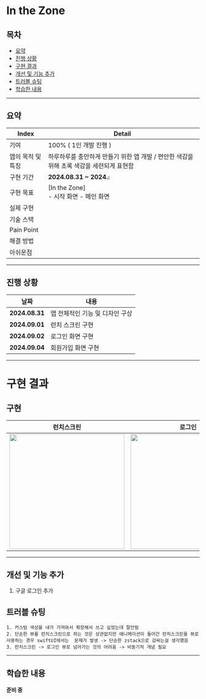 # In the Zone

## 목차 
- [요약](#요약)
- [진행 상황](#진행-상황)
- [구현 결과](#구현-결과)
- [개선 및 기능 추가](#개선-및-기능-추가)
- [트러블 슈팅](#트러블-슈팅)
- [학습한 내용](#학습한-내용)

-------------

## 요약

|Index|Detail|
|------|---|
|기여|100% ( 1인 개발 진행 ) |
|앱의 목적 및 특징|하루하루를 충만하게 만들기 위한 앱 개발 / 편안한 색감을 위해 초록 색감을 세련되게 표현함|
|구현 기간| **2024.08.31 ~ 2024.~~.~~**|
|구현 목표 | [In the Zone]  <br> - 시작 화면 - 메인 화면| 
|실제 구현|  |
|기술 스택| |
|Pain Point| |
|해결 방법|  |
|아쉬운점| |

-------------

## 진행 상황

|날짜|내용|
|------|---|
|**2024.08.31**|앱 전체적인 기능 및 디자인 구상|
|**2024.09.01**|런치 스크린 구현|
|**2024.09.02**|로그인 화면 구현|
|**2024.09.04**|회원가입 화면 구현|

-------------

# 구현 결과

## 구현
|런치스크린|로그인|회원가입|계정이 존재하는 경우|
|:----:|:----:|:----:|:----:|
|<img src="https://github.com/user-attachments/assets/6faac9cc-c149-4dcb-b418-e91d61e9806a" width="300">|<img src="https://github.com/user-attachments/assets/9e8d345d-2529-4565-be16-10257afd9c1b" width="300">|<img src="https://github.com/user-attachments/assets/d4cc7cd0-e4c7-4d5a-bb0e-03ca11695fba" width="300">|<img src="https://github.com/user-attachments/assets/995fac8c-766d-44e4-8e5e-f9a51e07bf76" width="300">|

-------------

## 개선 및 기능 추가

1. 구글 로그인 추가


## 트러블 슈팅
    1. 커스텀 색상을 내가 가져와서 확장해서 쓰고 싶었는데 잘안됨 
    2. 단순한 뷰를 런치스크린으로 하는 것은 상관없지만 애니메이션이 들어간 런치스크린을 뷰로 사용하는 경우 swiftUI에서는  문제가 발생 -> 단순한 zstack으로 감싸는걸 생각했음
    3. 런치스크린 -> 로그인 뷰로 넘어가는 것의 어려움 -> 비동기적 개념 필요

-------------

## 학습한 내용
 
#### 준비 중

